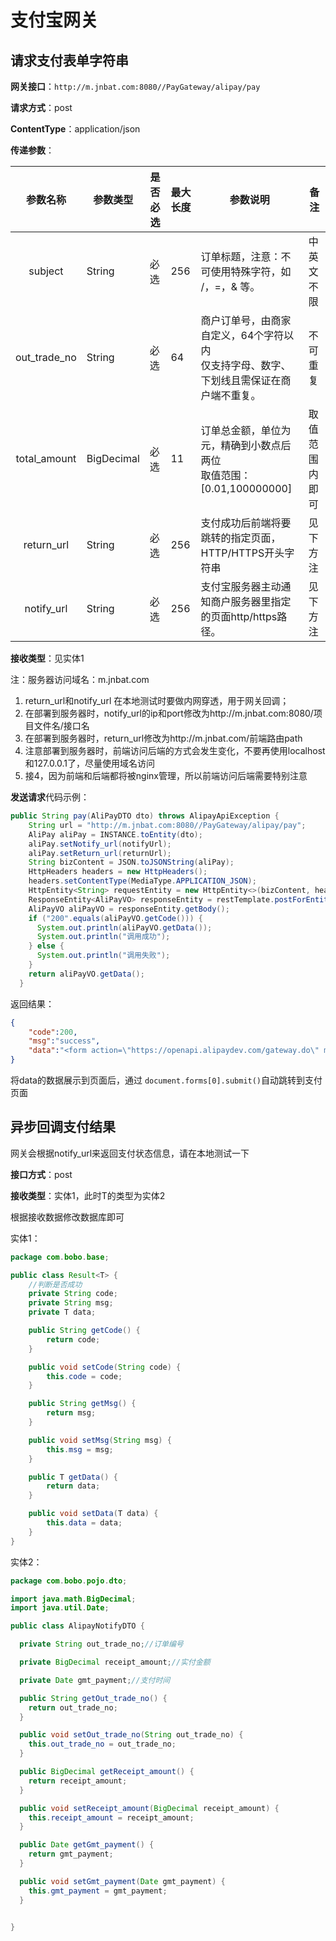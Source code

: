 # 支付宝网关

## 请求支付表单字符串

**网关接口**：`http://m.jnbat.com:8080//PayGateway/alipay/pay`

**请求方式**：post

**ContentType**：application/json

**传递参数**：

|   参数名称   | 参数类型   | 是否必选 | 最大长度 | 参数说明                                                                                     | 备注           |
| :----------: | ---------- | -------- | -------- | -------------------------------------------------------------------------------------------- | -------------- |
|   subject   | String     | 必选     | 256      | 订单标题，注意：不可使用特殊字符，如 /，=，& 等。                                            | 中英文不限     |
| out_trade_no | String     | 必选     | 64       | 商户订单号，由商家自定义，64个字符以内<br />仅支持字母、数字、下划线且需保证在商户端不重复。 | 不可重复       |
| total_amount | BigDecimal | 必选     | 11       | 订单总金额，单位为元，精确到小数点后两位<br />取值范围：[0.01,100000000]                     | 取值范围内即可 |
|  return_url  | String     | 必选     | 256      | 支付成功后前端将要跳转的指定页面，HTTP/HTTPS开头字符串                                       | 见下方注       |
|  notify_url  | String     | 必选     | 256      | 支付宝服务器主动通知商户服务器里指定的页面http/https路径。                                   | 见下方注       |

**接收类型**：见实体1

注：服务器访问域名：m.jnbat.com

1. return_url和notify_url 在本地测试时要做内网穿透，用于网关回调；
2. 在部署到服务器时，notify_url的ip和port修改为http://m.jnbat.com:8080/项目文件名/接口名
3. 在部署到服务器时，return_url修改为http://m.jnbat.com/前端路由path
4. 注意部署到服务器时，前端访问后端的方式会发生变化，不要再使用localhost和127.0.0.1了，尽量使用域名访问
5. 接4，因为前端和后端都将被nginx管理，所以前端访问后端需要特别注意

**发送请求**代码示例：

```java
public String pay(AliPayDTO dto) throws AlipayApiException {
    String url = "http://m.jnbat.com:8080//PayGateway/alipay/pay";
    AliPay aliPay = INSTANCE.toEntity(dto);
    aliPay.setNotify_url(notifyUrl);
    aliPay.setReturn_url(returnUrl);
    String bizContent = JSON.toJSONString(aliPay);
    HttpHeaders headers = new HttpHeaders();
    headers.setContentType(MediaType.APPLICATION_JSON);
    HttpEntity<String> requestEntity = new HttpEntity<>(bizContent, headers);
    ResponseEntity<AliPayVO> responseEntity = restTemplate.postForEntity(url, requestEntity, AliPayVO.class);
    AliPayVO aliPayVO = responseEntity.getBody();
    if ("200".equals(aliPayVO.getCode())) {
      System.out.println(aliPayVO.getData());
      System.out.println("调用成功");
    } else {
      System.out.println("调用失败");
    }
    return aliPayVO.getData();
  }
```

返回结果：

```json
{
	"code":200,
	"msg":"success",
	"data":"<form action=\"https://openapi.alipaydev.com/gateway.do\" method=\"post\">\r\n<input type='hidden' name='app_id' value='2016102600761371'/>\r\n<input type='hidden' name='biz_content' value='{\"out_trade_no\":\"admin1607046479934\",\"product_code\":\"FAST_INSTANT_TRADE_PAY\",\"total_amount\":\"1699.0\",\"subject\":\"retailers_pay\"}'/>\r\n<input type='hidden' name='charset' value='utf-8'/>\r\n<input type='hidden' name='method' value='alipay.trade.page.pay'/>\r\n<input type='hidden' name='notify_url' value='http://129.211.1.159:8080/zfb/acceptId'/>\r\n<input type='hidden' name='return_url' value='http://localhost:8080/retailers/transit.html'/>\r\n<input type='hidden' name='sign' value='nsq7WyFJ26P/808ydUNO9rBz7YXtISRsCX0nLJ1mUWTos1eNXy54s+kwzzz16SvZvugXvh+a0qt/7bz3IyRheO6gd2A52qqkQN2gaoev6Hy8B6TMdn1nW8g7Q8NWQ3mDpPucpQVH+IT7HcfIrP7cPvMXs4SrKfi5Kvw2OA7SeZA/Zu3O6f1oCF381xtnTldWC8MZxPaBbYrp4WqT/yjZl4kEi90G+u0xKkQCCzpT8oUAGVzdwbPHhge0kRDjO1ck3I748Xd17im182A+yJ6IDVcCcw1l15hb5mLz6KY4WEBlT2JDSESp5oPk5M9JlhfDFKItI/x9UnqeQshj8sI4mg=='/>\r\n<input type='hidden' name='sign_type' value='RSA2'/>\r\n<input type='hidden' name='timestamp' value='2020-12-10 12:42:47'/>\r\n<input type='hidden' name='version' value='1.0'/>\r\n<input type='submit' value='支付'/>\r\n<script type='text/javascript'>document.forms[0].submit()</script></form>"
}
```

将data的数据展示到页面后，通过 `document.forms[0].submit()`自动跳转到支付页面

## 异步回调支付结果

网关会根据notify_url来返回支付状态信息，请在本地测试一下

**接口方式**：post

**接收类型**：实体1，此时T的类型为实体2

根据接收数据修改数据库即可




实体1：

```java
package com.bobo.base;

public class Result<T> {
    //判断是否成功
    private String code;
    private String msg;
    private T data;

    public String getCode() {
        return code;
    }

    public void setCode(String code) {
        this.code = code;
    }

    public String getMsg() {
        return msg;
    }

    public void setMsg(String msg) {
        this.msg = msg;
    }

    public T getData() {
        return data;
    }

    public void setData(T data) {
        this.data = data;
    }
}

```

实体2：

```java
package com.bobo.pojo.dto;

import java.math.BigDecimal;
import java.util.Date;

public class AlipayNotifyDTO {

  private String out_trade_no;//订单编号

  private BigDecimal receipt_amount;//实付金额

  private Date gmt_payment;//支付时间

  public String getOut_trade_no() {
    return out_trade_no;
  }

  public void setOut_trade_no(String out_trade_no) {
    this.out_trade_no = out_trade_no;
  }

  public BigDecimal getReceipt_amount() {
    return receipt_amount;
  }

  public void setReceipt_amount(BigDecimal receipt_amount) {
    this.receipt_amount = receipt_amount;
  }

  public Date getGmt_payment() {
    return gmt_payment;
  }

  public void setGmt_payment(Date gmt_payment) {
    this.gmt_payment = gmt_payment;
  }


}

```
